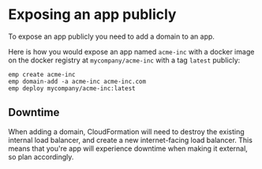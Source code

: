 # Exposing an app publicly

To expose an app publicly you need to add a domain to an app.

Here is how you would expose an app named `acme-inc` with a docker image on the
docker registry at `mycompany/acme-inc` with a tag `latest` publicly:

```console
emp create acme-inc
emp domain-add -a acme-inc acme-inc.com
emp deploy mycompany/acme-inc:latest
```

## Downtime

When adding a domain, CloudFormation will need to destroy the existing internal
load balancer, and create a new internet-facing load balancer. This means that
you're app will experience downtime when making it external, so plan accordingly.
